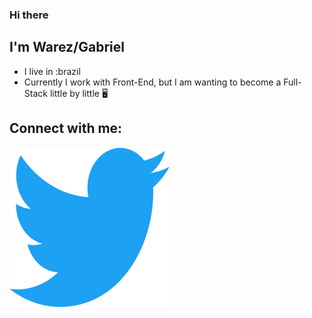 ### Hi there
## I'm Warez/Gabriel
- I live in :brazil
- Currently I work with Front-End, but I am wanting to become a Full-Stack little by little 🖥️
## Connect with me:
<a href="https://twitter.com/WarezThe"><img src="https://raw.githubusercontent.com/devicons/devicon/master/icons/twitter/twitter-original.svg">
</a>

